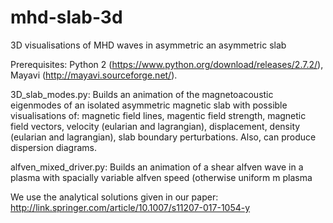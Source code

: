 # mhd-slab-3d
3D visualisations of MHD waves in asymmetric an asymmetric slab

Prerequisites:
Python 2 (https://www.python.org/download/releases/2.7.2/),
Mayavi (http://mayavi.sourceforge.net/).

3D_slab_modes.py: Builds an animation of the magnetoacoustic eigenmodes of an isolated asymmetric magnetic slab with possible visualisations of:
magnetic field lines,
magentic field strength,
magnetic field vectors,
velocity (eularian and lagrangian),
displacement,
density (eularian and lagrangian),
slab boundary perturbations.
Also, can produce dispersion diagrams.

alfven_mixed_driver.py: Builds an animation of a shear alfven wave in a plasma with spacially variable alfven speed (otherwise uniform m plasma

We use the analytical solutions given in our paper: http://link.springer.com/article/10.1007/s11207-017-1054-y
